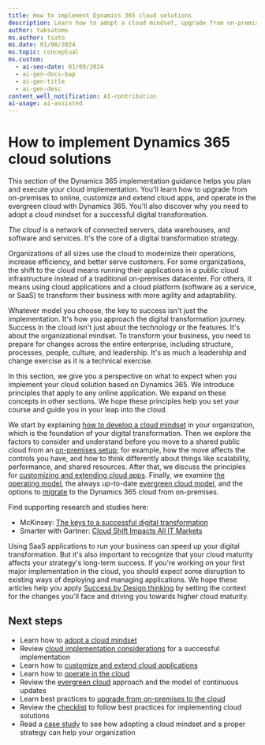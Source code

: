```yaml
---
title: How to implement Dynamics 365 cloud solutions
description: Learn how to adopt a cloud mindset, upgrade from on-premises to online, customize and extend cloud apps, and operate in the evergreen cloud with Dynamics 365.
author: taksatoms
ms.author: tsato
ms.date: 01/08/2024
ms.topic: conceptual
ms.custom:
  - ai-seo-date: 01/08/2024
  - ai-gen-docs-bap
  - ai-gen-title
  - ai-gen-desc
content_well_notification: AI-contribution
ai-usage: ai-assisted
---
```


# How to implement Dynamics 365 cloud solutions

This section of the Dynamics 365 implementation guidance helps you plan and execute your cloud implementation. You'll learn how to upgrade from on-premises to online, customize and extend cloud apps, and operate in the evergreen cloud with Dynamics 365. You'll also discover why you need to adopt a cloud mindset for a successful digital transformation.

*The cloud* is a network of connected servers, data warehouses, and software and services. It's the core of a digital transformation strategy.

Organizations of all sizes use the cloud to modernize their operations, increase efficiency, and better serve customers. For some organizations, the shift to the cloud means running their applications in a public cloud infrastructure instead of a traditional on-premises datacenter. For others, it means using cloud applications and a cloud platform (software as a service, or SaaS) to transform their business with more agility and adaptability.

Whatever model you choose, the key to success isn't just the implementation. It's how you approach the digital transformation journey. Success in the cloud isn't just about the technology or the features. It's about the organizational mindset. To transform your business, you need to prepare for changes across the entire enterprise, including structure, processes, people, culture, and leadership. It's as much a leadership and change exercise as it is a technical exercise.

In this section, we give you a perspective on what to expect when you implement your cloud solution based on Dynamics 365. We introduce principles that apply to any online application. We expand on these concepts in other sections. We hope these principles help you set your course and guide you in your leap into the cloud.

We start by explaining [how to develop a cloud mindset](implementing-cloud-solutions-adopt-cloud-mindset.md) in your organization, which is the foundation of your digital transformation. Then we explore the factors to consider and understand before you move to a shared public cloud from an [on-premises setup](implementing-cloud-solutions-upgrade-from-onpremises-to-cloud.md); for example, how the move affects the controls you have, and how to think differently about things like scalability, performance, and shared resources. After that, we discuss the principles for [customizing and extending cloud apps](implementing-cloud-solutions-customize-extend-cloud-applications.md). Finally, we examine [the operating model](implementing-cloud-solutions-operate-in-cloud.md), the always up-to-date [evergreen cloud model](implementing-cloud-solutions-evergreen-cloud.md), and the options to [migrate](implementing-cloud-solutions-upgrade-from-onpremises-to-cloud.md) to the Dynamics 365 cloud from on-premises.

Find supporting research and studies here:

- McKinsey: [The keys to a successful digital transformation](https://www.mckinsey.com/business-functions/organization/our-insights/unlocking-success-in-digital-transformations)
- Smarter with Gartner: [Cloud Shift Impacts All IT Markets](https://www.gartner.com/smarterwithgartner/cloud-shift-impacts-all-it-markets/)

Using SaaS applications to run your business can speed up your digital transformation. But it's also important to recognize that your cloud maturity affects your strategy's long-term success. If you're working on your first major implementation in the cloud, you should expect some disruption to existing ways of deploying and managing applications. We hope these articles help you apply [Success by Design thinking](success-by-design.md) by setting the context for the changes you'll face and driving you towards higher cloud maturity.

## Next steps

- Learn how to [adopt a cloud mindset](implementing-cloud-solutions-adopt-cloud-mindset.md)  
- Review [cloud implementation considerations](implementing-cloud-solutions-cloud-implementation.md) for a successful implementation  
- Learn how to [customize and extend cloud applications](implementing-cloud-solutions-customize-extend-cloud-applications.md)
- Learn how to [operate in the cloud](implementing-cloud-solutions-operate-in-cloud.md)  
- Review the [evergreen cloud](implementing-cloud-solutions-evergreen-cloud.md) approach and the model of continuous updates
- Learn best practices to [upgrade from on-premises to the cloud](implementing-cloud-solutions-upgrade-from-onpremises-to-cloud.md)  
- Review the [checklist](implementing-cloud-solutions-checklist.md) to follow best practices for implementing cloud solutions  
- Read a [case study](implementing-cloud-solutions-case-study.md) to see how adopting a cloud mindset and a proper strategy can help your organization
